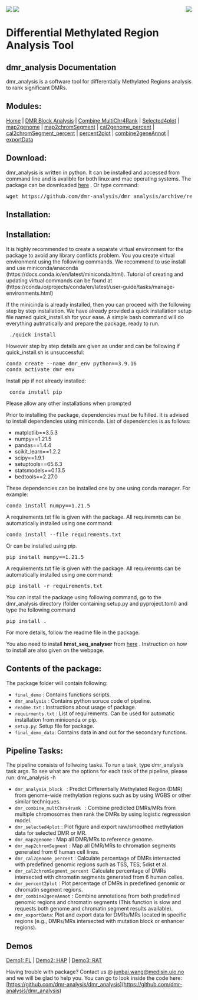 
 
<img align="center" src="https://user-images.githubusercontent.com/79196757/180248926-efd6e216-0683-4549-99f0-e6783224a2c7.png">
<img align="right" src="https://user-images.githubusercontent.com/79196757/180251608-da859f67-aa58-49e8-bea8-a0258be93635.png"><img align="left" src="https://user-images.githubusercontent.com/79196757/180251606-8e257ad0-86d5-4cb7-b549-ed5e5c0aa9eb.jpg">  





# Differential Methylated Region Analysis Tool 
## dmr_analysis Documentation

dmr_analysis is a software tool for differentially Methylated Regions analysis to rank significant DMRs.




## Modules:
[Home](index.md) | [DMR Block Analysis](dmr_analysis_block.md) | [Combine MultiChr4Rank](dmr_combine_multChrs4rank.md) | [Selected4plot](dmr_selected4plot.md) | [map2genome](dmr_map2genome.md) | [map2chromSegment](dmr_map2chromSegment.md) | [cal2genome_percent](dmr_cal2genome_percent.md) | [cal2chromSegment_percent](dmr_cal2chromSegment_percent.md) | [percent2plot](dmr_percent2plot.md) | [combine2geneAnnot](dmr_combine2geneAnnot.md) | [exportData](dmr_exportData.md)   


## Download:

dmr_analysis is written in python. It can be installed and accessed from command line and is avalible for both linux and mac operating systems. The package can be downloaded [here](https://github.com/dmr-analysis/dmr_analysis/archive/refs/heads/master.zip) . Or type command:

<pre>wget https://github.com/dmr-analysis/dmr_analysis/archive/refs/heads/master.zip </pre>
	
## Installation:
## Installation:
<p>It is highly recommended to create a separate virtual environment for the package to avoid any library conflicts problem. You you create virtual environment using the following commands. We recommend to use install and use miniconda/anaconda (https://docs.conda.io/en/latest/miniconda.html). Tutorial of creating and updating virtual commands can be found at (https://conda.io/projects/conda/en/latest/user-guide/tasks/manage-environments.html) </p> 

If the minicinda is already installed, then you can proceed with the following step by step installation. We have already provided a quick installation setup file named quick_install.sh for your ease. A simple bash command will do everything autmatically and prepare the package, ready to run. 
<pre> ./quick_install </pre>

However step by step details are given as under and can be following if quick_install.sh is unsuccessful:

<pre>conda create --name dmr_env python==3.9.16
conda activate dmr_env</pre>

<p>Install pip if not already installed: </p>
<pre> conda install pip</pre>

Please allow any other installations when prompted

<p>Prior to installing the package, dependencies must be fulfilled. It is advised to install dependencies using miniconda. List of dependencies is as follows: </p>
<ul>
  <li>matplotlib==3.5.3</li>
  <li>numpy==1.21.5</li>
  <li>pandas==1.4.4</li>
  <li>scikit_learn==1.2.2</li>
  <li>scipy==1.9.1</li>
  <li>setuptools==65.6.3</li>
  <li>statsmodels==0.13.5</li>
  <li>bedtools==2.27.0</li>
</ul>



These dependencies can be installed one by one using conda manager. For example:

<pre>conda install numpy==1.21.5</pre>
	
A requirements.txt file is given with the package. All requiremnts can be automatically installed using one command:
<pre>conda install --file requirements.txt</pre>

Or can be installed using pip.

<pre>pip install numpy==1.21.5</pre>
	
A requirements.txt file is given with the package. All requiremnts can be automatically installed using one command:
<pre>pip install -r requirements.txt</pre>

You can install the package using following command, go to the dmr_analysis directory (folder containing setup.py and pyproject.toml) and type the following command
<pre>pip install .</pre>

For more details, follow the readme file in the package.

You also need to install <strong>hmst_seq_analyser</strong> from [here](https://hmst-seq.github.io/hmst/) . Instruction on how to install are also given on the webpage.
		
## Contents of the package:
		
<p>The package folder will contain following:
	</p>
<ul>
	<li><code>final_demo</code> : Contains functions scripts.</li>
	<li><code>dmr_analysis</code> : Contains python soruce code of pipeline.</li>
	<li><code>readme.txt</code> : Instructions about usage of package.</li>
	<li><code>requirments.txt</code> :  List of requirements. Can be used for automatic installation from miniconda or pip.</li>
	<li><code>setup.py</code>: Setup file for package.</li>
	<li><code>final_demo_data</code>: Contains data in and out for the secondary functions.</li>


</ul>	
	

	
## Pipeline Tasks:
	
<p>The pipeline consists of follwoing tasks. To run a task, type dmr_analysis task args. To see what are the options for each task of the pipeline, please run: dmr_analysis -h </p>

<ul>
<li><code>dmr_analysis_block </code> : Predict Differentially Methylated Region (DMR) from genome-wide methylation regions such as by using WGBS or other similar techniques.</li>
	<li><code>dmr_combine_multChrs4rank </code> : Combine predicted DMRs/MRs from multiple chromosomes then rank the DMRs by using logistic regresssion model. </li>
	<li><code>dmr_selected4plot</code> : Plot figure and export raw/smoothed methylation data for selected DMR or MR.</li>
	<li><code>dmr_map2genome</code> : Map all DMR/MRs to reference genome.</li>
	<li><code>dmr_map2chromSegment</code> : Map all DMR/MRs to chromation segments generated from 6 human cell lines.</li>
	<li><code>dmr_cal2genome_percent</code> : Calculate percentage of DMRs intersected with predefined genomic regions such as TSS, TES, 5dist et al.</li>
	<li><code>dmr_cal2chromSegment_percent</code> :Calculate percentage of DMRs intersected with chromatin segments generated from 6 human celles.</li>
	<li><code>dmr_percent2plot</code> : Plot percentage of DMRs in predefined genomic or chromatin segment regions.</li>
	<li><code>dmr_combine2geneAnnot</code> : Combine annotations from both predefined genomic regions and chromatin segments (This function is slow and requests both genome and chromatin segment results available).</li>
	<li><code>dmr_exportData</code>:  Plot and export data for DMRs/MRs located in specific regions (e.g., DMRs/MRs intersected with mutation block or enhancer regions).</li>
	
</ul>
	
## Demos

[Demo1: FL](demo1.md) | 
[Demo2: HAP](demo2.md) | 
[Demo3: RAT](demo3.md) 
	
         	
           			
         	
         		
         		
         	
Having trouble with package? Contact us @ junbai.wang@medisin.uio.no and we will be glad to help you.
You can go to look inside the code here: [https://github.com/dmr-analysis/dmr_analysis](https://github.com/dmr-analysis/dmr_analysis)
